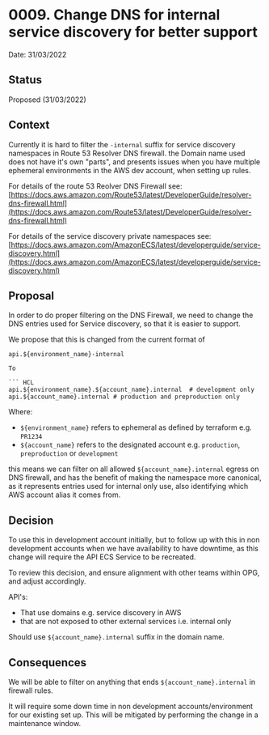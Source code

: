 # 0009. Change DNS for internal service discovery for better support

Date: 31/03/2022

## Status

Proposed (31/03/2022)

## Context

Currently it is hard to filter the `-internal` suffix for service discovery namespaces in Route 53 Resolver DNS firewall. the Domain name used does not have it's own "parts", and presents issues when you have multiple ephemeral environments in the AWS dev account, when setting up rules.

For details of the route 53 Reolver DNS Firewall see: [https://docs.aws.amazon.com/Route53/latest/DeveloperGuide/resolver-dns-firewall.html](https://docs.aws.amazon.com/Route53/latest/DeveloperGuide/resolver-dns-firewall.html)

For details of the service discovery private namespaces see: [https://docs.aws.amazon.com/AmazonECS/latest/developerguide/service-discovery.html](https://docs.aws.amazon.com/AmazonECS/latest/developerguide/service-discovery.html)

## Proposal

In order to do proper filtering on the DNS Firewall, we need to change the DNS entries used for Service discovery, so that it is easier to support.

We propose that this is changed from the current format of

``` HCL
api.${environment_name}-internal

To

``` HCL
api.${environment_name}.${account_name}.internal  # development only
api.${account_name}.internal # production and preproduction only
```

Where:

- `${environment_name}` refers to ephemeral as defined by terraform e.g. `PR1234`
- `${account_name}` refers to the designated account e.g. `production`, `preproduction` or `development`

this means we can filter on all allowed `${account_name}.internal` egress on DNS firewall, and has the benefit of making the namespace more canonical, as it represents entries used for internal only use, also identifying which AWS account alias it comes from.

## Decision

To use this in development account initially, but to follow up with this in non development accounts when we have availability to have downtime, as this change will require the API ECS Service to be recreated.

To review this decision, and ensure alignment with other teams within OPG, and adjust accordingly.

API's:

- That use domains e.g. service discovery in AWS
- that are not exposed to other external services i.e. internal only

Should use `${account_name}.internal` suffix in the domain name.

## Consequences

We will be able to filter on anything that ends `${account_name}.internal` in firewall rules.

It will require some down time in non development accounts/environment for our existing set up. This will be mitigated by performing the change in a maintenance window.
